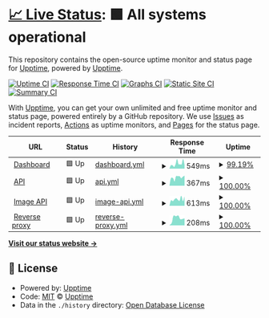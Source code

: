 # [📈 Live Status](https://upptime.github.io/upptime): <!--live status--> **🟩 All systems operational**

This repository contains the open-source uptime monitor and status page for [Upptime](https://upptime.js.org), powered by [Upptime](https://github.com/upptime/upptime).

[![Uptime CI](https://github.com/duckytutorials/Status-page/workflows/Uptime%20CI/badge.svg)](https://github.com/duckytutorials/Status-page/actions?query=workflow%3A%22Uptime+CI%22)
[![Response Time CI](https://github.com/duckytutorials/Status-page/workflows/Response%20Time%20CI/badge.svg)](https://github.com/duckytutorials/Status-page/actions?query=workflow%3A%22Response+Time+CI%22)
[![Graphs CI](https://github.com/duckytutorials/Status-page/workflows/Graphs%20CI/badge.svg)](https://github.com/duckytutorials/Status-page/actions?query=workflow%3A%22Graphs+CI%22)
[![Static Site CI](https://github.com/duckytutorials/Status-page/workflows/Static%20Site%20CI/badge.svg)](https://github.com/duckytutorials/Status-page/actions?query=workflow%3A%22Static+Site+CI%22)
[![Summary CI](https://github.com/duckytutorials/Status-page/workflows/Summary%20CI/badge.svg)](https://github.com/duckytutorials/Status-page/actions?query=workflow%3A%22Summary+CI%22)

With [Upptime](https://upptime.js.org), you can get your own unlimited and free uptime monitor and status page, powered entirely by a GitHub repository. We use [Issues](https://github.com/upptime/upptime/issues) as incident reports, [Actions](https://github.com/duckytutorials/Status-page/actions) as uptime monitors, and [Pages](https://upptime.github.io/upptime) for the status page.

<!--start: status pages-->
<!-- This summary is generated by Upptime (https://github.com/upptime/upptime) -->
<!-- Do not edit this manually, your changes will be overwritten -->
<!-- prettier-ignore -->
| URL | Status | History | Response Time | Uptime |
| --- | ------ | ------- | ------------- | ------ |
| <img alt="" src="https://favicons.githubusercontent.com/dashboard.nova-bot.tk" height="13"> [Dashboard](https://dashboard.nova-bot.tk) | 🟩 Up | [dashboard.yml](https://github.com/duckytutorials/Status-page/commits/HEAD/history/dashboard.yml) | <details><summary><img alt="Response time graph" src="./graphs/dashboard/response-time-week.png" height="20"> 549ms</summary><br><a href="https://status.nova-bot.tk/history/dashboard"><img alt="Response time 549" src="https://img.shields.io/endpoint?url=https%3A%2F%2Fraw.githubusercontent.com%2Fduckytutorials%2FStatus-page%2FHEAD%2Fapi%2Fdashboard%2Fresponse-time.json"></a><br><a href="https://status.nova-bot.tk/history/dashboard"><img alt="24-hour response time 482" src="https://img.shields.io/endpoint?url=https%3A%2F%2Fraw.githubusercontent.com%2Fduckytutorials%2FStatus-page%2FHEAD%2Fapi%2Fdashboard%2Fresponse-time-day.json"></a><br><a href="https://status.nova-bot.tk/history/dashboard"><img alt="7-day response time 549" src="https://img.shields.io/endpoint?url=https%3A%2F%2Fraw.githubusercontent.com%2Fduckytutorials%2FStatus-page%2FHEAD%2Fapi%2Fdashboard%2Fresponse-time-week.json"></a><br><a href="https://status.nova-bot.tk/history/dashboard"><img alt="30-day response time 549" src="https://img.shields.io/endpoint?url=https%3A%2F%2Fraw.githubusercontent.com%2Fduckytutorials%2FStatus-page%2FHEAD%2Fapi%2Fdashboard%2Fresponse-time-month.json"></a><br><a href="https://status.nova-bot.tk/history/dashboard"><img alt="1-year response time 549" src="https://img.shields.io/endpoint?url=https%3A%2F%2Fraw.githubusercontent.com%2Fduckytutorials%2FStatus-page%2FHEAD%2Fapi%2Fdashboard%2Fresponse-time-year.json"></a></details> | <details><summary><a href="https://status.nova-bot.tk/history/dashboard">99.19%</a></summary><a href="https://status.nova-bot.tk/history/dashboard"><img alt="All-time uptime 99.19%" src="https://img.shields.io/endpoint?url=https%3A%2F%2Fraw.githubusercontent.com%2Fduckytutorials%2FStatus-page%2FHEAD%2Fapi%2Fdashboard%2Fuptime.json"></a><br><a href="https://status.nova-bot.tk/history/dashboard"><img alt="24-hour uptime 100.00%" src="https://img.shields.io/endpoint?url=https%3A%2F%2Fraw.githubusercontent.com%2Fduckytutorials%2FStatus-page%2FHEAD%2Fapi%2Fdashboard%2Fuptime-day.json"></a><br><a href="https://status.nova-bot.tk/history/dashboard"><img alt="7-day uptime 99.19%" src="https://img.shields.io/endpoint?url=https%3A%2F%2Fraw.githubusercontent.com%2Fduckytutorials%2FStatus-page%2FHEAD%2Fapi%2Fdashboard%2Fuptime-week.json"></a><br><a href="https://status.nova-bot.tk/history/dashboard"><img alt="30-day uptime 99.19%" src="https://img.shields.io/endpoint?url=https%3A%2F%2Fraw.githubusercontent.com%2Fduckytutorials%2FStatus-page%2FHEAD%2Fapi%2Fdashboard%2Fuptime-month.json"></a><br><a href="https://status.nova-bot.tk/history/dashboard"><img alt="1-year uptime 99.19%" src="https://img.shields.io/endpoint?url=https%3A%2F%2Fraw.githubusercontent.com%2Fduckytutorials%2FStatus-page%2FHEAD%2Fapi%2Fdashboard%2Fuptime-year.json"></a></details>
| <img alt="" src="https://favicons.githubusercontent.com/api.nova-bot.tk" height="13"> [API](https://api.nova-bot.tk) | 🟩 Up | [api.yml](https://github.com/duckytutorials/Status-page/commits/HEAD/history/api.yml) | <details><summary><img alt="Response time graph" src="./graphs/api/response-time-week.png" height="20"> 367ms</summary><br><a href="https://status.nova-bot.tk/history/api"><img alt="Response time 367" src="https://img.shields.io/endpoint?url=https%3A%2F%2Fraw.githubusercontent.com%2Fduckytutorials%2FStatus-page%2FHEAD%2Fapi%2Fapi%2Fresponse-time.json"></a><br><a href="https://status.nova-bot.tk/history/api"><img alt="24-hour response time 359" src="https://img.shields.io/endpoint?url=https%3A%2F%2Fraw.githubusercontent.com%2Fduckytutorials%2FStatus-page%2FHEAD%2Fapi%2Fapi%2Fresponse-time-day.json"></a><br><a href="https://status.nova-bot.tk/history/api"><img alt="7-day response time 367" src="https://img.shields.io/endpoint?url=https%3A%2F%2Fraw.githubusercontent.com%2Fduckytutorials%2FStatus-page%2FHEAD%2Fapi%2Fapi%2Fresponse-time-week.json"></a><br><a href="https://status.nova-bot.tk/history/api"><img alt="30-day response time 367" src="https://img.shields.io/endpoint?url=https%3A%2F%2Fraw.githubusercontent.com%2Fduckytutorials%2FStatus-page%2FHEAD%2Fapi%2Fapi%2Fresponse-time-month.json"></a><br><a href="https://status.nova-bot.tk/history/api"><img alt="1-year response time 367" src="https://img.shields.io/endpoint?url=https%3A%2F%2Fraw.githubusercontent.com%2Fduckytutorials%2FStatus-page%2FHEAD%2Fapi%2Fapi%2Fresponse-time-year.json"></a></details> | <details><summary><a href="https://status.nova-bot.tk/history/api">100.00%</a></summary><a href="https://status.nova-bot.tk/history/api"><img alt="All-time uptime 100.00%" src="https://img.shields.io/endpoint?url=https%3A%2F%2Fraw.githubusercontent.com%2Fduckytutorials%2FStatus-page%2FHEAD%2Fapi%2Fapi%2Fuptime.json"></a><br><a href="https://status.nova-bot.tk/history/api"><img alt="24-hour uptime 100.00%" src="https://img.shields.io/endpoint?url=https%3A%2F%2Fraw.githubusercontent.com%2Fduckytutorials%2FStatus-page%2FHEAD%2Fapi%2Fapi%2Fuptime-day.json"></a><br><a href="https://status.nova-bot.tk/history/api"><img alt="7-day uptime 100.00%" src="https://img.shields.io/endpoint?url=https%3A%2F%2Fraw.githubusercontent.com%2Fduckytutorials%2FStatus-page%2FHEAD%2Fapi%2Fapi%2Fuptime-week.json"></a><br><a href="https://status.nova-bot.tk/history/api"><img alt="30-day uptime 100.00%" src="https://img.shields.io/endpoint?url=https%3A%2F%2Fraw.githubusercontent.com%2Fduckytutorials%2FStatus-page%2FHEAD%2Fapi%2Fapi%2Fuptime-month.json"></a><br><a href="https://status.nova-bot.tk/history/api"><img alt="1-year uptime 100.00%" src="https://img.shields.io/endpoint?url=https%3A%2F%2Fraw.githubusercontent.com%2Fduckytutorials%2FStatus-page%2FHEAD%2Fapi%2Fapi%2Fuptime-year.json"></a></details>
| <img alt="" src="https://favicons.githubusercontent.com/api2.nova-bot.tk" height="13"> [Image API](https://api2.nova-bot.tk) | 🟩 Up | [image-api.yml](https://github.com/duckytutorials/Status-page/commits/HEAD/history/image-api.yml) | <details><summary><img alt="Response time graph" src="./graphs/image-api/response-time-week.png" height="20"> 613ms</summary><br><a href="https://status.nova-bot.tk/history/image-api"><img alt="Response time 613" src="https://img.shields.io/endpoint?url=https%3A%2F%2Fraw.githubusercontent.com%2Fduckytutorials%2FStatus-page%2FHEAD%2Fapi%2Fimage-api%2Fresponse-time.json"></a><br><a href="https://status.nova-bot.tk/history/image-api"><img alt="24-hour response time 387" src="https://img.shields.io/endpoint?url=https%3A%2F%2Fraw.githubusercontent.com%2Fduckytutorials%2FStatus-page%2FHEAD%2Fapi%2Fimage-api%2Fresponse-time-day.json"></a><br><a href="https://status.nova-bot.tk/history/image-api"><img alt="7-day response time 613" src="https://img.shields.io/endpoint?url=https%3A%2F%2Fraw.githubusercontent.com%2Fduckytutorials%2FStatus-page%2FHEAD%2Fapi%2Fimage-api%2Fresponse-time-week.json"></a><br><a href="https://status.nova-bot.tk/history/image-api"><img alt="30-day response time 613" src="https://img.shields.io/endpoint?url=https%3A%2F%2Fraw.githubusercontent.com%2Fduckytutorials%2FStatus-page%2FHEAD%2Fapi%2Fimage-api%2Fresponse-time-month.json"></a><br><a href="https://status.nova-bot.tk/history/image-api"><img alt="1-year response time 613" src="https://img.shields.io/endpoint?url=https%3A%2F%2Fraw.githubusercontent.com%2Fduckytutorials%2FStatus-page%2FHEAD%2Fapi%2Fimage-api%2Fresponse-time-year.json"></a></details> | <details><summary><a href="https://status.nova-bot.tk/history/image-api">100.00%</a></summary><a href="https://status.nova-bot.tk/history/image-api"><img alt="All-time uptime 100.00%" src="https://img.shields.io/endpoint?url=https%3A%2F%2Fraw.githubusercontent.com%2Fduckytutorials%2FStatus-page%2FHEAD%2Fapi%2Fimage-api%2Fuptime.json"></a><br><a href="https://status.nova-bot.tk/history/image-api"><img alt="24-hour uptime 100.00%" src="https://img.shields.io/endpoint?url=https%3A%2F%2Fraw.githubusercontent.com%2Fduckytutorials%2FStatus-page%2FHEAD%2Fapi%2Fimage-api%2Fuptime-day.json"></a><br><a href="https://status.nova-bot.tk/history/image-api"><img alt="7-day uptime 100.00%" src="https://img.shields.io/endpoint?url=https%3A%2F%2Fraw.githubusercontent.com%2Fduckytutorials%2FStatus-page%2FHEAD%2Fapi%2Fimage-api%2Fuptime-week.json"></a><br><a href="https://status.nova-bot.tk/history/image-api"><img alt="30-day uptime 100.00%" src="https://img.shields.io/endpoint?url=https%3A%2F%2Fraw.githubusercontent.com%2Fduckytutorials%2FStatus-page%2FHEAD%2Fapi%2Fimage-api%2Fuptime-month.json"></a><br><a href="https://status.nova-bot.tk/history/image-api"><img alt="1-year uptime 100.00%" src="https://img.shields.io/endpoint?url=https%3A%2F%2Fraw.githubusercontent.com%2Fduckytutorials%2FStatus-page%2FHEAD%2Fapi%2Fimage-api%2Fuptime-year.json"></a></details>
| <img alt="" src="https://favicons.githubusercontent.com/proxy.paraduckhost.com" height="13"> [Reverse proxy](https://proxy.paraduckhost.com) | 🟩 Up | [reverse-proxy.yml](https://github.com/duckytutorials/Status-page/commits/HEAD/history/reverse-proxy.yml) | <details><summary><img alt="Response time graph" src="./graphs/reverse-proxy/response-time-week.png" height="20"> 208ms</summary><br><a href="https://status.nova-bot.tk/history/reverse-proxy"><img alt="Response time 208" src="https://img.shields.io/endpoint?url=https%3A%2F%2Fraw.githubusercontent.com%2Fduckytutorials%2FStatus-page%2FHEAD%2Fapi%2Freverse-proxy%2Fresponse-time.json"></a><br><a href="https://status.nova-bot.tk/history/reverse-proxy"><img alt="24-hour response time 168" src="https://img.shields.io/endpoint?url=https%3A%2F%2Fraw.githubusercontent.com%2Fduckytutorials%2FStatus-page%2FHEAD%2Fapi%2Freverse-proxy%2Fresponse-time-day.json"></a><br><a href="https://status.nova-bot.tk/history/reverse-proxy"><img alt="7-day response time 208" src="https://img.shields.io/endpoint?url=https%3A%2F%2Fraw.githubusercontent.com%2Fduckytutorials%2FStatus-page%2FHEAD%2Fapi%2Freverse-proxy%2Fresponse-time-week.json"></a><br><a href="https://status.nova-bot.tk/history/reverse-proxy"><img alt="30-day response time 208" src="https://img.shields.io/endpoint?url=https%3A%2F%2Fraw.githubusercontent.com%2Fduckytutorials%2FStatus-page%2FHEAD%2Fapi%2Freverse-proxy%2Fresponse-time-month.json"></a><br><a href="https://status.nova-bot.tk/history/reverse-proxy"><img alt="1-year response time 208" src="https://img.shields.io/endpoint?url=https%3A%2F%2Fraw.githubusercontent.com%2Fduckytutorials%2FStatus-page%2FHEAD%2Fapi%2Freverse-proxy%2Fresponse-time-year.json"></a></details> | <details><summary><a href="https://status.nova-bot.tk/history/reverse-proxy">100.00%</a></summary><a href="https://status.nova-bot.tk/history/reverse-proxy"><img alt="All-time uptime 100.00%" src="https://img.shields.io/endpoint?url=https%3A%2F%2Fraw.githubusercontent.com%2Fduckytutorials%2FStatus-page%2FHEAD%2Fapi%2Freverse-proxy%2Fuptime.json"></a><br><a href="https://status.nova-bot.tk/history/reverse-proxy"><img alt="24-hour uptime 100.00%" src="https://img.shields.io/endpoint?url=https%3A%2F%2Fraw.githubusercontent.com%2Fduckytutorials%2FStatus-page%2FHEAD%2Fapi%2Freverse-proxy%2Fuptime-day.json"></a><br><a href="https://status.nova-bot.tk/history/reverse-proxy"><img alt="7-day uptime 100.00%" src="https://img.shields.io/endpoint?url=https%3A%2F%2Fraw.githubusercontent.com%2Fduckytutorials%2FStatus-page%2FHEAD%2Fapi%2Freverse-proxy%2Fuptime-week.json"></a><br><a href="https://status.nova-bot.tk/history/reverse-proxy"><img alt="30-day uptime 100.00%" src="https://img.shields.io/endpoint?url=https%3A%2F%2Fraw.githubusercontent.com%2Fduckytutorials%2FStatus-page%2FHEAD%2Fapi%2Freverse-proxy%2Fuptime-month.json"></a><br><a href="https://status.nova-bot.tk/history/reverse-proxy"><img alt="1-year uptime 100.00%" src="https://img.shields.io/endpoint?url=https%3A%2F%2Fraw.githubusercontent.com%2Fduckytutorials%2FStatus-page%2FHEAD%2Fapi%2Freverse-proxy%2Fuptime-year.json"></a></details>

<!--end: status pages-->

[**Visit our status website →**](https://upptime.github.io/upptime)

## 📄 License

- Powered by: [Upptime](https://github.com/upptime/upptime)
- Code: [MIT](./LICENSE) © [Upptime](https://upptime.js.org)
- Data in the `./history` directory: [Open Database License](https://opendatacommons.org/licenses/odbl/1-0/)
